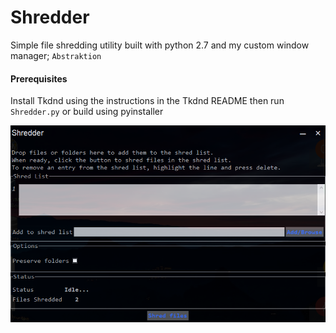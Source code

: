 # Shredder
Simple file shredding utility built with python 2.7 and my custom window manager; `Abstraktion`

#### Prerequisites
Install Tkdnd using the instructions in the Tkdnd README then run `Shredder.py` or build using pyinstaller

![Shredder](shredder.png)

